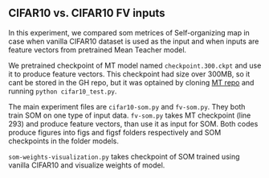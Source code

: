 ## CIFAR10 vs. CIFAR10 FV inputs


In this experiment, we compared som metrices of Self-organizing map in case when vanilla CIFAR10 dataset is used as the input and when inputs are feature vectors from pretrained Mean Teacher model. 

We pretrained checkpoint of MT model named `checkpoint.300.ckpt` and use it to produce feature vectors. This checkpoint had size over 300MB, so it cant be stored in the GH repo, but it was optained by cloning [MT repo](github.com/CuriousAI/mean-teacher) and running `python cifar10_test.py`.

The main experiment files are `cifar10-som.py` and `fv-som.py`. They both train SOM on one type of input data. 
`fv-som.py` takes MT checkpoint (line 293) and produce feature vectors, than use it as input for SOM. Both codes produce figures into figs and figsf folders respectively and SOM checkpoints in the folder models. 

`som-weights-visualization.py` takes checkpoint of SOM trained using vanilla CIFAR10 and visualize weights of model.
